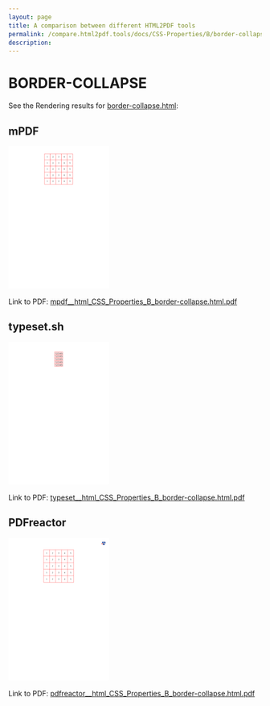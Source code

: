 ```yaml
---
layout: page
title: A comparison between different HTML2PDF tools
permalink: /compare.html2pdf.tools/docs/CSS-Properties/B/border-collapse/
description: 
---
```


# BORDER-COLLAPSE

See the Rendering results for [border-collapse.html](/html/CSS%20Properties/B/border-collapse.html):

## mPDF
![](mpdf__html_CSS_Properties_B_border-collapse.html.png) 

Link to PDF: [mpdf__html_CSS_Properties_B_border-collapse.html.pdf](mpdf__html_CSS_Properties_B_border-collapse.html.pdf)

## typeset.sh
![](typeset__html_CSS_Properties_B_border-collapse.html.png) 

Link to PDF: [typeset__html_CSS_Properties_B_border-collapse.html.pdf](typeset__html_CSS_Properties_B_border-collapse.html.pdf)

## PDFreactor
![](pdfreactor__html_CSS_Properties_B_border-collapse.html.png) 

Link to PDF: [pdfreactor__html_CSS_Properties_B_border-collapse.html.pdf](pdfreactor__html_CSS_Properties_B_border-collapse.html.pdf)
